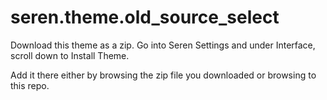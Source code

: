 # seren.theme.old_source_select

Download this theme as a zip.  Go into Seren Settings and under Interface, scroll down to Install Theme.  

Add it there either by browsing the zip file you downloaded or browsing to this repo.
